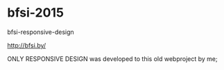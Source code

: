 # bfsi-2015
bfsi-responsive-design

http://bfsi.by/

ONLY RESPONSIVE DESIGN was developed to this old webproject by me;
